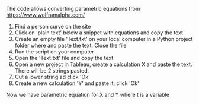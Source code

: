 The code allows converting parametric equations from https://www.wolframalpha.com/
1. Find a person curve on the site
2. Click on 'plain text' below a snippet with equations and copy the text
3. Create an empty file 'Text.txt' on your local computer in a Python project folder where  and paste the text. Close the file
4. Run the script on your computer
5. Open the 'Text.txt' file and copy the text
6. Open a new project in Tableau, create a calculation X and paste the text. There will be 2 strings pasted. 
7. Cut a lower string ad click 'Ok'
8. Create a new calculation 'Y' and paste it, click 'Ok'

Now we have parametric equation for X and Y where t is a variable
